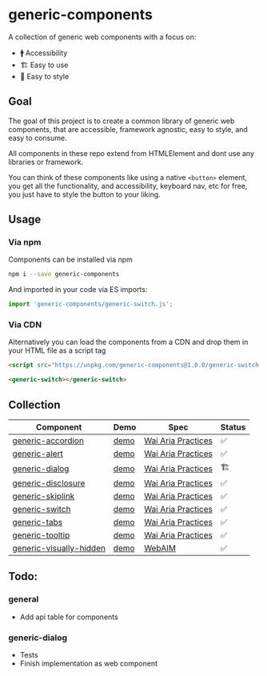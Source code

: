 # generic-components

A collection of generic web components with a focus on:

- 🚹 Accessibility
- 🏗 Easy to use
- 🎨 Easy to style

## Goal

The goal of this project is to create a common library of generic web components, that are accessible, framework agnostic, easy to style, and easy to consume.

All components in these repo extend from HTMLElement and dont use any libraries or framework.

You can think of these components like using a native `<button>` element, you get all the functionality, and accessibility, keyboard nav, etc for free, you just have to style the button to your liking.

## Usage
    
### Via npm
Components can be installed via npm

```bash
npm i --save generic-components
```

And imported in your code via ES imports:

```js
import 'generic-components/generic-switch.js';
```

### Via CDN
Alternatively you can load the components from a CDN and drop them in your HTML file as a script tag

```html
<script src="https://unpkg.com/generic-components@1.0.0/generic-switch.js"></script>
```

```html
<generic-switch></generic-switch>
```

## Collection

| Component                                                     | Demo                                                                                           | Spec                                                                        | Status        |
|---------------------------------------------------------------|------------------------------------------------------------------------------------------------|-----------------------------------------------------------------------------|---------------|
| [generic-accordion](/generic-accordion/README.md)             | [demo](https://modest-bhaskara-e8742f.netlify.app/generic-accordion/demo/index.html)       | [Wai Aria Practices](https://www.w3.org/TR/wai-aria-practices/#accordion)       | ✅        |        
| [generic-alert](/generic-alert/README.md)                     | [demo](https://modest-bhaskara-e8742f.netlify.app/generic-alert/demo/index.html)           | [Wai Aria Practices](https://www.w3.org/TR/wai-aria-practices/#alert)           | ✅ |               
| [generic-dialog](/generic-dialog/README.md)                   | [demo](https://modest-bhaskara-e8742f.netlify.app/generic-dialog/demo/index.html)          | [Wai Aria Practices](https://www.w3.org/TR/wai-aria-practices/#dialog_modal)    | 🏗          |     
| [generic-disclosure](/generic-disclosure/README.md)           | [demo](https://modest-bhaskara-e8742f.netlify.app/generic-disclosure/demo/index.html)      | [Wai Aria Practices](https://www.w3.org/TR/wai-aria-practices/#disclosure)      | ✅          |      
| [generic-skiplink](/generic-skiplink/README.md)               | [demo](https://modest-bhaskara-e8742f.netlify.app/generic-skiplink/demo/index.html)        | [Wai Aria Practices](https://webaim.org/techniques/skipnav/)                    | ✅ |               
| [generic-switch](/generic-switch/README.md)                   | [demo](https://modest-bhaskara-e8742f.netlify.app/generic-switch/demo/index.html)          | [Wai Aria Practices](https://www.w3.org/TR/wai-aria-1.1/#switch)                | ✅        |        
| [generic-tabs](/generic-tabs/README.md)                       | [demo](https://modest-bhaskara-e8742f.netlify.app/generic-tabs/demo/index.html)            | [Wai Aria Practices](https://www.w3.org/TR/wai-aria-practices/#tabpanel)        | ✅        |        
| [generic-tooltip](/generic-tooltip/README.md)                 | [demo](https://modest-bhaskara-e8742f.netlify.app/generic-tooltip/demo/index.html)         | [Wai Aria Practices](https://www.w3.org/TR/wai-aria-practices/#tooltip)         | ✅ |               
| [generic-visually-hidden](/generic-visually-hidden/README.md) | [demo](https://modest-bhaskara-e8742f.netlify.app/generic-visually-hidden/demo/index.html) | [WebAIM](https://webaim.org/techniques/css/invisiblecontent/)                   | ✅ |         

## Todo:

### general

- Add api table for components

### generic-dialog
- Tests
- Finish implementation as web component

